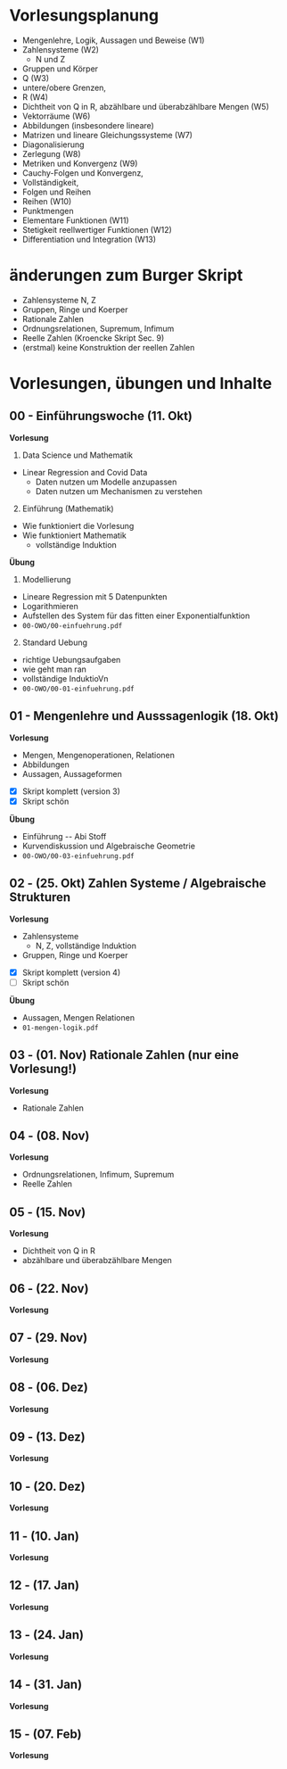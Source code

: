 # Vorlesungsplanung 

 * Mengenlehre, Logik, Aussagen und Beweise (W1)
 * Zahlensysteme (W2) 
   * N und Z
 * Gruppen und K&ouml;rper
 * Q (W3)
 * untere/obere Grenzen,
 * R (W4) 
 * Dichtheit von Q in R, abzählbare und überabzählbare Mengen (W5)
 * Vektorr&auml;ume (W6)
 * Abbildungen (insbesondere lineare) 
 * Matrizen und lineare Gleichungssysteme (W7)
 * Diagonalisierung 
 * Zerlegung (W8)
 * Metriken und Konvergenz (W9)
 * Cauchy-Folgen und Konvergenz, 
 * Vollständigkeit, 
 * Folgen und Reihen
 * Reihen (W10)
 * Punktmengen
 * Elementare Funktionen (W11)
 * Stetigkeit reellwertiger Funktionen (W12)
 * Differentiation und Integration (W13)

# &auml;nderungen zum Burger Skript

 * Zahlensysteme N, Z
 * Gruppen, Ringe und Koerper
 * Rationale Zahlen
 * Ordnungsrelationen, Supremum, Infimum
 * Reelle Zahlen (Kroencke Skript Sec. 9)
 * (erstmal) keine Konstruktion der reellen Zahlen

# Vorlesungen, &uuml;bungen und Inhalte

## 00 - Einf&uuml;hrungswoche (11. Okt)

**Vorlesung**

1. Data Science und Mathematik

 * Linear Regression and Covid Data
   * Daten nutzen um Modelle anzupassen
   * Daten nutzen um Mechanismen zu verstehen

2. Einf&uuml;hrung (Mathematik)

 * Wie funktioniert die Vorlesung
 * Wie funktioniert Mathematik
   * vollst&auml;ndige Induktion


**&Uuml;bung**

1. Modellierung

 * Lineare Regression mit 5 Datenpunkten
 * Logarithmieren
 * Aufstellen des System f&uuml;r das fitten einer Exponentialfunktion
 * `00-OWO/00-einfuehrung.pdf`

2. Standard Uebung 

 * richtige Uebungsaufgaben
 * wie geht man ran
 * vollst&auml;ndige InduktioVn
 * `00-OWO/00-01-einfuehrung.pdf`


## 01 - Mengenlehre und Ausssagenlogik (18. Okt)

**Vorlesung**

 * Mengen, Mengenoperationen, Relationen
 * Abbildungen
 * Aussagen, Aussageformen

- [x] Skript komplett (version 3)
- [x] Skript sch&ouml;n

**&Uuml;bung**

 * Einf&uuml;hrung -- Abi Stoff
 * Kurvendiskussion und Algebraische Geometrie
 * `00-OWO/00-03-einfuehrung.pdf`
 
## 02 -  (25. Okt) Zahlen Systeme / Algebraische Strukturen

**Vorlesung**

 * Zahlensysteme
   * N, Z, vollst&auml;ndige Induktion
 * Gruppen, Ringe und Koerper

- [x] Skript komplett (version 4)
- [ ] Skript sch&ouml;n

**&Uuml;bung**
 
  * Aussagen, Mengen Relationen
  * `01-mengen-logik.pdf`

## 03 -  (01. Nov) Rationale Zahlen (nur eine Vorlesung!)

**Vorlesung**

   * Rationale Zahlen


## 04 -  (08. Nov)

**Vorlesung**

   * Ordnungsrelationen, Infimum, Supremum
   * Reelle Zahlen


## 05 -  (15. Nov)

**Vorlesung**

 * Dichtheit von Q in R
 * abzählbare und überabzählbare Mengen

## 06 -  (22. Nov)

**Vorlesung**

## 07 -  (29. Nov)

**Vorlesung**

## 08 -  (06. Dez)

**Vorlesung**

## 09 -  (13. Dez)

**Vorlesung**

## 10 -  (20. Dez)

**Vorlesung**

## 11 -  (10. Jan)

**Vorlesung**

## 12 -  (17. Jan)

**Vorlesung**

## 13 -  (24. Jan)

**Vorlesung**

## 14 -  (31. Jan)

**Vorlesung**

## 15 -  (07. Feb)

**Vorlesung**
